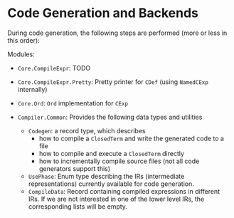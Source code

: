 # Code Generation and Backends

During code generation, the following steps are performed (more or less in this
order):

Modules:

* `Core.CompileExpr`: TODO
* `Core.CompileExpr.Pretty`: Pretty printer for `CDef` (using `NamedCExp` internally)
* `Core.Ord`: `Ord` implementation for `CExp`

* `Compiler.Common`: Provides the following data types and utilities
  * `Codegen`: a record type, which describes
      * how to compile a `ClosedTerm` and write the generated code to a file
      * how to compile and execute a `ClosedTerm` directly
      * how to incrementally compile source files (not all code generators support
        this)
  * `UsePhase`: Enum type describing the IRs (intermediate representations) currently
    available for code generation.
  * `CompileData`: Record containing compiled expressions in different IRs.
    If we are not interested in one of the lower level IRs, the corresponding
    lists will be empty.

  

